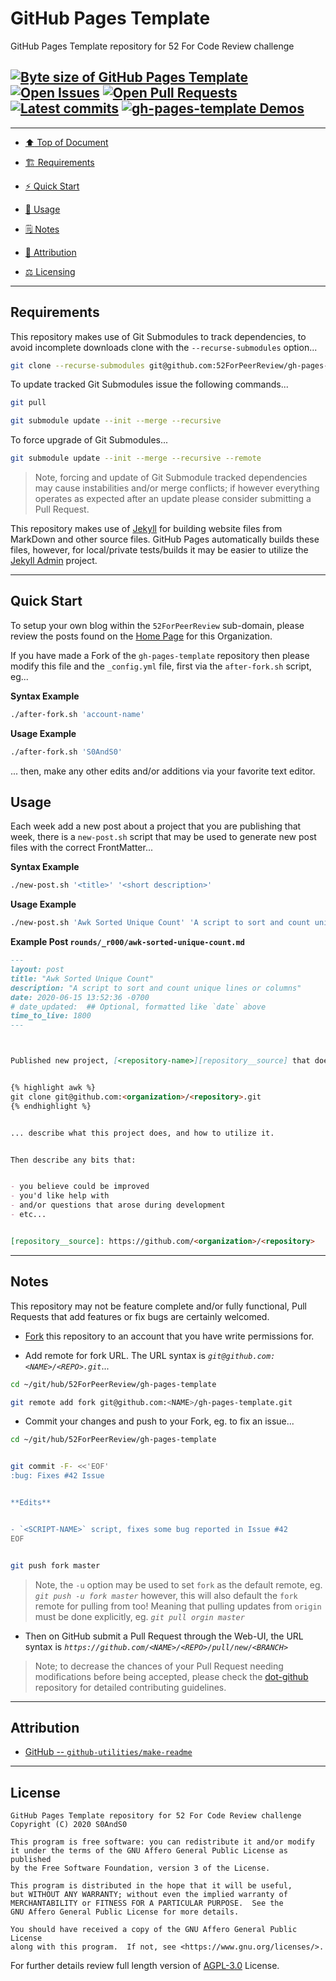 # GitHub Pages Template
[heading__top]:
  #github-pages-template
  "&#x2B06; GitHub Pages Template repository for 52 For Code Review challenge"


GitHub Pages Template repository for 52 For Code Review challenge


## [![Byte size of GitHub Pages Template][badge__gh_pages__gh_pages_template__source_code]][gh_pages_template__gh_pages__source_code] [![Open Issues][badge__issues__gh_pages_template]][issues__gh_pages_template] [![Open Pull Requests][badge__pull_requests__gh_pages_template]][pull_requests__gh_pages_template] [![Latest commits][badge__commits__gh_pages_template__gh_pages]][commits__gh_pages_template__gh_pages] [![gh-pages-template Demos][badge__gh_pages__gh_pages_template]][gh_pages__gh_pages_template]



------


- [:arrow_up: Top of Document][heading__top]

- [:building_construction: Requirements][heading__requirements]

- [:zap: Quick Start][heading__quick_start]

- [&#x1F9F0; Usage][heading__usage]

- [&#x1F5D2; Notes][heading__notes]

- [:card_index: Attribution][heading__attribution]

- [:balance_scale: Licensing][heading__license]


------



## Requirements
[heading__requirements]:
  #requirements
  "&#x1F3D7; Prerequisites and/or dependencies that this project needs to function properly"


This repository makes use of Git Submodules to track dependencies, to avoid incomplete downloads clone with the `--recurse-submodules` option...


```Bash
git clone --recurse-submodules git@github.com:52ForPeerReview/gh-pages-template.git
```


To update tracked Git Submodules issue the following commands...


```Bash
git pull

git submodule update --init --merge --recursive
```


To force upgrade of Git Submodules...


```Bash
git submodule update --init --merge --recursive --remote
```


> Note, forcing and update of Git Submodule tracked dependencies may cause instabilities and/or merge conflicts; if however everything operates as expected after an update please consider submitting a Pull Request.


This repository makes use of [Jekyll][jekyllrb__home] for building website files from MarkDown and other source files. GitHub Pages automatically builds these files, however, for local/private tests/builds it may be easier to utilize the [Jekyll Admin][jekyll_admin__source] project.


___


## Quick Start
[heading__quick_start]:
  #quick-start
  "&#9889; Perhaps as easy as one, 2.0,..."


To setup your own blog within the `52ForPeerReview` sub-domain, please review the posts found on the [Home Page][52forpeerreview__gh_pages__home] for this Organization.


If you have made a Fork of the `gh-pages-template` repository then please modify this file and the `_config.yml` file, first via the `after-fork.sh` script, eg...


**Syntax Example**


```Bash
./after-fork.sh 'account-name'
```


**Usage Example**


```Bash
./after-fork.sh 'S0AndS0'
```


... then, make any other edits and/or additions via your favorite text editor.


## Usage
[heading__usage]:
  #usage
  "&#x1F9F0;"


Each week add a new post about a project that you are publishing that week, there is a `new-post.sh` script that may be used to generate new post files with the correct FrontMatter...


**Syntax Example**


```Bash
./new-post.sh '<title>' '<short description>'
```


**Usage Example**


```Bash
./new-post.sh 'Awk Sorted Unique Count' 'A script to sort and count unique lines or columns'
```


**Example Post `rounds/_r000/awk-sorted-unique-count.md`**


```MarkDown
---
layout: post
title: "Awk Sorted Unique Count"
description: "A script to sort and count unique lines or columns"
date: 2020-06-15 13:52:36 -0700
# date_updated:  ## Optional, formatted like `date` above
time_to_live: 1800
---



Published new project, [<repository-name>][repository__source] that does stuff...


{% highlight awk %}
git clone git@github.com:<organization>/<repository>.git
{% endhighlight %}


... describe what this project does, and how to utilize it.


Then describe any bits that:


- you believe could be improved
- you'd like help with
- and/or questions that arose during development
- etc...


[repository__source]: https://github.com/<organization>/<repository>
```


___


## Notes
[heading__notes]:
  #notes
  "&#x1F5D2; Additional things to keep in mind when developing"


This repository may not be feature complete and/or fully functional, Pull Requests that add features or fix bugs are certainly welcomed.


- [Fork][gh_pages_template__fork_it] this repository to an account that you have write permissions for.

- Add remote for fork URL. The URL syntax is _`git@github.com:<NAME>/<REPO>.git`_...


```Bash
cd ~/git/hub/52ForPeerReview/gh-pages-template

git remote add fork git@github.com:<NAME>/gh-pages-template.git
```


- Commit your changes and push to your Fork, eg. to fix an issue...


```Bash
cd ~/git/hub/52ForPeerReview/gh-pages-template


git commit -F- <<'EOF'
:bug: Fixes #42 Issue


**Edits**


- `<SCRIPT-NAME>` script, fixes some bug reported in Issue #42
EOF


git push fork master
```


> Note, the `-u` option may be used to set `fork` as the default remote, eg. _`git push -u fork master`_ however, this will also default the `fork` remote for pulling from too! Meaning that pulling updates from `origin` must be done explicitly, eg. _`git pull orgin master`_


- Then on GitHub submit a Pull Request through the Web-UI, the URL syntax is _`https://github.com/<NAME>/<REPO>/pull/new/<BRANCH>`_


> Note; to decrease the chances of your Pull Request needing modifications before being accepted, please check the [dot-github](https://github.com/52ForPeerReview/.github) repository for detailed contributing guidelines.


___


## Attribution
[heading__attribution]:
  #attribution
  "&#x1F4C7; Resources that where helpful in building this project so far."


- [GitHub -- `github-utilities/make-readme`](https://github.com/github-utilities/make-readme)


___


## License
[heading__license]:
  #license
  "&#x2696; Legal side of Open Source"


```
GitHub Pages Template repository for 52 For Code Review challenge
Copyright (C) 2020 S0AndS0

This program is free software: you can redistribute it and/or modify
it under the terms of the GNU Affero General Public License as published
by the Free Software Foundation, version 3 of the License.

This program is distributed in the hope that it will be useful,
but WITHOUT ANY WARRANTY; without even the implied warranty of
MERCHANTABILITY or FITNESS FOR A PARTICULAR PURPOSE.  See the
GNU Affero General Public License for more details.

You should have received a copy of the GNU Affero General Public License
along with this program.  If not, see <https://www.gnu.org/licenses/>.
```


For further details review full length version of [AGPL-3.0][branch__current__license] License.



[branch__current__license]:
  /LICENSE
  "&#x2696; Full length version of AGPL-3.0 License"


[badge__commits__gh_pages_template__gh_pages]:
  https://img.shields.io/github/last-commit/52ForPeerReview/gh-pages-template/master.svg

[commits__gh_pages_template__gh_pages]:
  https://github.com/52ForPeerReview/gh-pages-template/commits/master
  "&#x1F4DD; History of changes on this branch"


[gh_pages_template__community]:
  https://github.com/52ForPeerReview/gh-pages-template/community
  "&#x1F331; Dedicated to functioning code"

[gh_pages_template__gh_pages]:
  https://github.com/52ForPeerReview/gh-pages-template/tree/
  "Source code examples hosted thanks to GitHub Pages!"

[badge__gh_pages__gh_pages_template]:
  https://img.shields.io/website/https/52ForPeerReview.github.io/gh-pages-template/index.html.svg?down_color=darkorange&down_message=Offline&label=Demo&logo=Demo%20Site&up_color=success&up_message=Online

[gh_pages__gh_pages_template]:
  https://52ForPeerReview.github.io/gh-pages-template/index.html
  "&#x1F52C; Check the example collection tests"

[issues__gh_pages_template]:
  https://github.com/52ForPeerReview/gh-pages-template/issues
  "&#x2622; Search for and _bump_ existing issues or open new issues for project maintainer to address."

[gh_pages_template__fork_it]:
  https://github.com/52ForPeerReview/gh-pages-template/
  "&#x1F531; Fork it!"

[pull_requests__gh_pages_template]:
  https://github.com/52ForPeerReview/gh-pages-template/pulls
  "&#x1F3D7; Pull Request friendly, though please check the Community guidelines"

[gh_pages_template__gh_pages__source_code]:
  https://github.com/52ForPeerReview/gh-pages-template/
  "&#x2328; Project source!"

[badge__issues__gh_pages_template]:
  https://img.shields.io/github/issues/52ForPeerReview/gh-pages-template.svg

[badge__pull_requests__gh_pages_template]:
  https://img.shields.io/github/issues-pr/52ForPeerReview/gh-pages-template.svg

[badge__gh_pages__gh_pages_template__source_code]:
  https://img.shields.io/github/repo-size/52ForPeerReview/gh-pages-template

[jekyllrb__home]:
  https://jekyllrb.com/
  "Home page for Jekyll documentation"

[jekyll_admin__source]:
  https://github.com/S0AndS0/Jekyll_Admin
  "Scripts for setting-up local/private Jekyll build environment"

[52forpeerreview__gh_pages__home]:
  https://52ForPeerReview.github.io/
  "Home page for the 52 For Peer Review challenge"
